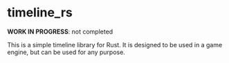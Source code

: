 # timeline_rs

**WORK IN PROGRESS**: not completed

This is a simple timeline library for Rust. It is designed to be used in a game engine, but can be used for any purpose.
